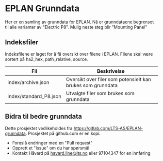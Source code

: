 # EPLAN Grunndata
Her er en samling av grunndata for EPLAN. Nå er grunndataene begrenset til alle varianter av "Electric P8". Mulig neste steg blir "Mounting Panel"

## Indeksfiler
Indeksfilene er laget for å få oversikt over filene i EPLAN. Filene skal være sortert på ha2_hex, path_relative, source.

| Fil | Beskrivelse |
| --- | --- |
| index/archive.json | Oversikt over filer som potensielt kan brukes som grunndata |
| index/standard_P8.json      | Utvalgte filer som brukes som grunndata                     |

## Bidra til bedre grunndata
Dette prosjektet vedlikeholdes fra https://gitlab.com/LTS-AS/EPLAN-grunndata. Prosjektet på github.com er en kopi.

- Foreslå endringer med en "Pull request"
- Opprett et "Issue" om du har spørsmål
- Kontakt Håvard på havard.line@lts.no eller 97104347 for en innføring
